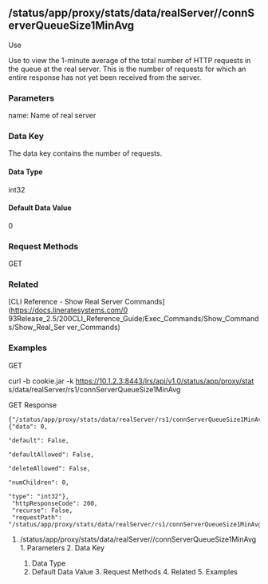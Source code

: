 ## /status/app/proxy/stats/data/realServer/<name>/connServerQueueSize1MinAvg

Use

Use to view the 1-minute average of the total number of HTTP requests in the
queue at the real server. This is the number of requests for which an entire
response has not yet been received from the server.

### Parameters

name: Name of real server

### Data Key

The data key contains the number of requests.

#### Data Type

int32

#### Default Data Value

0

### Request Methods

GET

### Related

[CLI Reference - Show Real Server Commands](https://docs.lineratesystems.com/0
93Release_2.5/200CLI_Reference_Guide/Exec_Commands/Show_Commands/Show_Real_Ser
ver_Commands)

### Examples

GET

curl -b cookie.jar -k https://10.1.2.3:8443/lrs/api/v1.0/status/app/proxy/stat
s/data/realServer/rs1/connServerQueueSize1MinAvg

GET Response

    
    {"/status/app/proxy/stats/data/realServer/rs1/connServerQueueSize1MinAvg": {"data": 0,
                                                                                      "default": False,
                                                                                      "defaultAllowed": False,
                                                                                      "deleteAllowed": False,
                                                                                      "numChildren": 0,
                                                                                      "type": "int32"},
     "httpResponseCode": 200,
     "recurse": False,
     "requestPath": "/status/app/proxy/stats/data/realServer/rs1/connServerQueueSize1MinAvg"}
    

  1. /status/app/proxy/stats/data/realServer/<name>/connServerQueueSize1MinAvg
    1. Parameters
    2. Data Key
      1. Data Type
      2. Default Data Value
    3. Request Methods
    4. Related
    5. Examples

